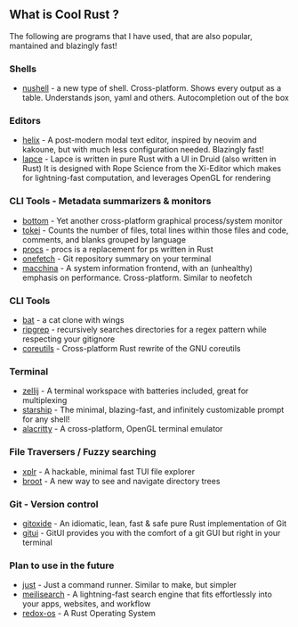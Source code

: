 ## What is Cool Rust ?
The following are programs that I have used, that are also popular, mantained and blazingly fast!

### Shells
- [nushell](https://github.com/nushell/nushell) - a new type of shell. Cross-platform. Shows every output as a table. Understands json, yaml and others. Autocompletion out of the box

### Editors
- [helix](https://github.com/helix-editor/helix) - A post-modern modal text editor, inspired by neovim and kakoune, but with much less configuration needed. Blazingly fast!
- [lapce](https://github.com/lapce/lapce) - Lapce is written in pure Rust with a UI in Druid (also written in Rust)
 It is designed with Rope Science from the Xi-Editor which makes for lightning-fast computation, and leverages OpenGL for rendering

### CLI Tools - Metadata summarizers & monitors
- [bottom](https://github.com/ClementTsang/bottom) - Yet another cross-platform graphical process/system monitor
- [tokei](https://github.com/XAMPPRocky/tokei) - Counts the number of files, total lines within those files and code, comments, and blanks grouped by language
- [procs](https://github.com/dalance/procs) - procs is a replacement for ps written in Rust
- [onefetch](https://github.com/o2sh/onefetch) - Git repository summary on your terminal
- [macchina](https://github.com/Macchina-CLI/macchina) - A system information frontend, with an (unhealthy) emphasis on performance. Cross-platform. Similar to neofetch

### CLI Tools
- [bat](https://github.com/sharkdp/bat) - a cat clone with wings
- [ripgrep](https://github.com/BurntSushi/ripgrep) - recursively searches directories for a regex pattern while respecting your gitignore
- [coreutils](https://github.com/uutils/coreutils) - Cross-platform Rust rewrite of the GNU coreutils

### Terminal
- [zellij](https://github.com/zellij-org/zellij) - A terminal workspace with batteries included, great for multiplexing
- [starship](https://github.com/starship/starship) - The minimal, blazing-fast, and infinitely customizable prompt for any shell!  
- [alacritty](https://github.com/alacritty/alacritty) - A cross-platform, OpenGL terminal emulator

### File Traversers / Fuzzy searching
- [xplr](https://github.com/sayanarijit/xplr) - A hackable, minimal fast TUI file explorer
- [broot](https://github.com/Canop/broot) - A new way to see and navigate directory trees

### Git - Version control
- [gitoxide](https://github.com/Byron/gitoxide) -  An idiomatic, lean, fast & safe pure Rust implementation of Git 
- [gitui](https://github.com/extrawurst/gitui) - GitUI provides you with the comfort of a git GUI but right in your terminal

### Plan to use in the future
- [just](https://github.com/casey/just) - Just a command runner. Similar to make, but simpler
- [meilisearch](https://github.com/meilisearch/meilisearch) -  A lightning-fast search engine that fits effortlessly into your apps, websites, and workflow
- [redox-os](https://gitlab.redox-os.org/redox-os/redox) - A Rust Operating System
